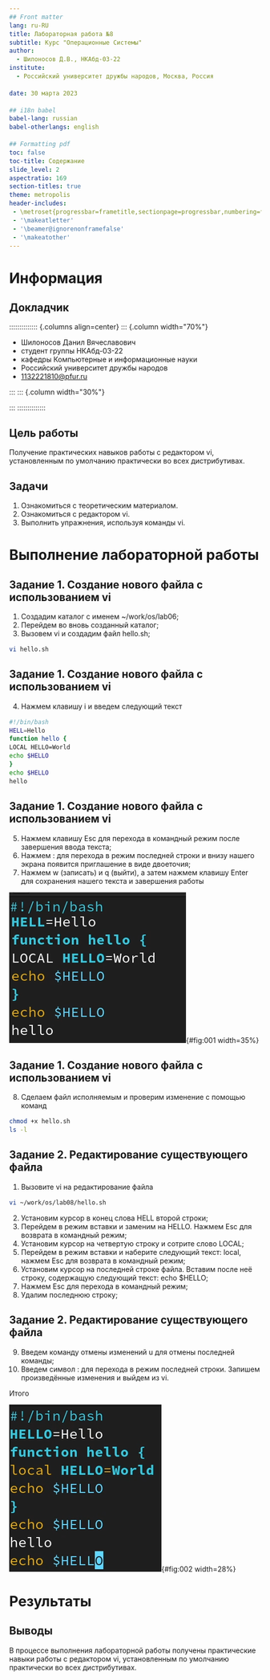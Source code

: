 ```yaml
---
## Front matter
lang: ru-RU
title: Лабораторная работа №8
subtitle: Курс "Операционные Системы"
author:
  - Шилоносов Д.В., НКАбд-03-22
institute:
  - Российский университет дружбы народов, Москва, Россия
  
date: 30 марта 2023

## i18n babel
babel-lang: russian
babel-otherlangs: english

## Formatting pdf
toc: false
toc-title: Содержание
slide_level: 2
aspectratio: 169
section-titles: true
theme: metropolis
header-includes:
 - \metroset{progressbar=frametitle,sectionpage=progressbar,numbering=fraction}
 - '\makeatletter'
 - '\beamer@ignorenonframefalse'
 - '\makeatother'
---
```


# Информация

## Докладчик

:::::::::::::: {.columns align=center}
::: {.column width="70%"}

  * Шилоносов Данил Вячеславович
  * студент группы НКАбд-03-22
  * кафедры Компьютерные и информационные науки 
  * Российский университет дружбы народов
  * [1132221810@pfur.ru](mailto:1132221810@pfur.ru)
  

:::
::: {.column width="30%"}


:::
::::::::::::::

## Цель работы
Получение практических навыков работы с редактором vi, установленным по умолчанию практически во всех дистрибутивах.

## Задачи
1. Ознакомиться с теоретическим материалом.
2. Ознакомиться с редактором vi.
3. Выполнить упражнения, используя команды vi.
   
# Выполнение лабораторной работы
## Задание 1. Создание нового файла с использованием vi
1. Создадим каталог с именем ~/work/os/lab06;
2. Перейдем во вновь созданный каталог;
3. Вызовем vi и создадим файл hello.sh;
```bash
vi hello.sh
```

## Задание 1. Создание нового файла с использованием vi
4. Нажмем клавишу i и введем следующий текст 
```bash
#!/bin/bash
HELL=Hello
function hello {
LOCAL HELLO=World
echo $HELLO
}
echo $HELLO
hello
```

## Задание 1. Создание нового файла с использованием vi
5. Нажмем клавишу Esc для перехода в командный режим после завершения ввода
текста;
6. Нажмем : для перехода в режим последней строки и внизу нашего экрана появится
приглашение в виде двоеточия;
7. Нажмем w (записать) и q (выйти), а затем нажмем клавишу Enter для сохранения
нашего текста и завершения работы

![](image/1.png){#fig:001 width=35%}

## Задание 1. Создание нового файла с использованием vi
8. Сделаем файл исполняемым и проверим изменение с помощью команд
```bash
chmod +x hello.sh
ls -l
```

## Задание 2. Редактирование существующего файла
1. Вызовите vi на редактирование файла
```bash
vi ~/work/os/lab08/hello.sh
```
2. Установим курсор в конец слова HELL второй строки;
3. Перейдем в режим вставки и заменим на HELLO. Нажмем Esc для возврата в командный режим;
4. Установим курсор на четвертую строку и сотрите слово LOCAL;
5. Перейдем в режим вставки и наберите следующий текст: local, нажмем Esc для возврата в командный режим;
6. Установим курсор на последней строке файла. Вставим после неё строку, содержащую следующий текст: echo $HELLO;
7. Нажмем Esc для перехода в командный режим;
8. Удалим последнюю строку;


## Задание 2. Редактирование существующего файла
9. Введем команду отмены изменений u для отмены последней команды;
10. Введем символ : для перехода в режим последней строки. Запишем произведённые изменения и выйдем из vi.

Итого

![](image/2.png){#fig:002 width=28%}

# Результаты

## Выводы
В процессе выполнения лабораторной работы получены практические навыки работы с редактором vi, установленным по умолчанию практически во всех дистрибутивах.
